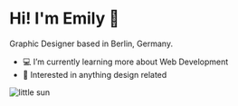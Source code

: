 # Hi! I'm Emily 👋

Graphic Designer based in Berlin, Germany. 

- 💻 I’m currently learning more about Web Development
- 🎨 Interested in anything design related

![little sun](https://www.icegif.com/wp-content/uploads/2022/08/icegif-839.gif)

<!--
**emilyraspe/emilyraspe** is a ✨ _special_ ✨ repository because its `README.md` (this file) appears on your GitHub profile.

Here are some ideas to get you started:

- 🔭 I’m currently working on ...
- 🌱 I’m currently learning ...
- 👯 I’m looking to collaborate on ...
- 🤔 I’m looking for help with ...
- 💬 Ask me about ...
- 📫 How to reach me: ...
- 😄 Pronouns: ...
- ⚡ Fun fact: ...
-->

